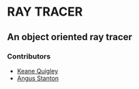 # RAY TRACER
## An object oriented ray tracer
### Contributors
* [Keane Quigley](https://github.com/kquigley29)
* [Angus Stanton](https://github.com/abstanton)

